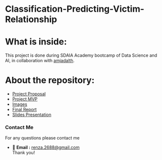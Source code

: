 # Classification-Predicting-Victim-Relationship
# What is inside:
This project is done during SDAIA Academy bootcamp of Data Science and AI, in collaboration with [amjadalth](https://github.com/amjadalth).
# About the repository:
- [Project Proposal](https://github.com/renad-albishri/Classification-Predicting-Victim-Relationship/blob/main/Predicting%20Victim%20Relationship%20Classification%20Proposal.md)
- [Project MVP](https://github.com/renad-albishri/Classification-Predicting-Victim-Relationship/blob/main/Predicting%20Victim%20Relationship%20Classification%20MVP.md)
- [Images](https://github.com/renad-albishri/Classification-Predicting-Victim-Relationship/tree/main/images)
- [Final Report](https://github.com/renad-albishri/Classification-Predicting-Victim-Relationship/blob/main/Predicting%20Victim%20Relationship%20Report.md)
- [Slides Presentation]()
### Contact Me
For any questions please contact me <br/>
- :e-mail: **Email :** renza.2688@gmail.com <br/>
Thank you!

